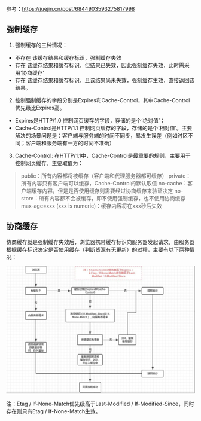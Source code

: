 参考：https://juejin.cn/post/6844903593275817998

## 强制缓存
1. 强制缓存的三种情况：
* 不存在 该缓存结果和缓存标识，强制缓存失效
* 存在 该缓存结果和缓存标识，但结果已失效，因此强制缓存失效，此时需采用‘协商缓存’
* 存在 该缓存结果和缓存标识，且该结果尚未失效，强制缓存生效，直接返回该结果。

2. 控制强制缓存的字段分别是Expires和Cache-Control，其中Cache-Control优先级比Expires高。
* Expires是HTTP/1.0 控制网页缓存的字段，存储的是个‘绝对值’；
* Cache-Control是HTTP/1.1 控制网页缓存的字段，存储的是个‘相对值’。主要解决的场景问题是：客户端与服务端的时间不同步，易发生误差（例如时区不同；客户端和服务端有一方的时间不准确）

3. Cache-Control:
在HTTP/1.1中，Cache-Control是最重要的规则，主要用于控制网页缓存，主要取值为：
> public：所有内容都将被缓存（客户端和代理服务器都可缓存）
> private：所有内容只有客户端可以缓存，Cache-Control的默认取值
> no-cache：客户端缓存内容，但是是否使用缓存则需要经过协商缓存来验证决定
> no-store：所有内容都不会被缓存，即不使用强制缓存，也不使用协商缓存
> max-age=xxx (xxx is numeric)：缓存内容将在xxx秒后失效

## 协商缓存
协商缓存就是强制缓存失效后，浏览器携带缓存标识向服务器发起请求，由服务器根据缓存标识决定是否使用缓存（判断资源有无更新）的过程，主要有以下两种情况：

![浏览器缓存机制](./icon/icon_浏览器缓存机制.jpg)

注：Etag / If-None-Match优先级高于Last-Modified / If-Modified-Since，同时存在则只有Etag / If-None-Match生效。